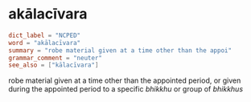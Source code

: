 # akālacīvara

``` toml
dict_label = "NCPED"
word = "akālacīvara"
summary = "robe material given at a time other than the appoi"
grammar_comment = "neuter"
see_also = ["kālacīvara"]
```

robe material given at a time other than the appointed period, or given during the appointed period to a specific *bhikkhu* or group of *bhikkhus*

